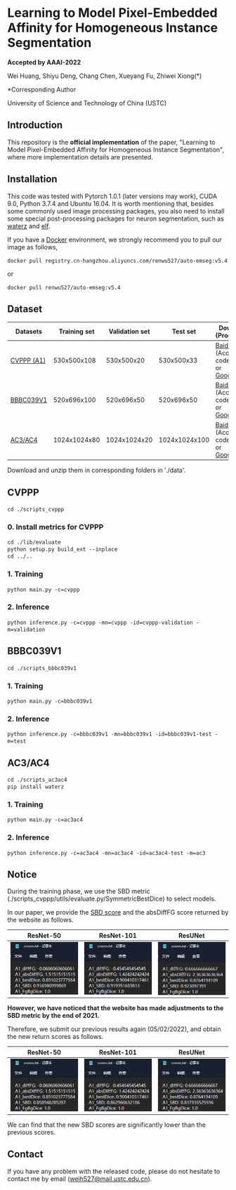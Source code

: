 # Learning to Model Pixel-Embedded Affinity for Homogeneous Instance Segmentation

**Accepted by AAAI-2022**



Wei Huang, Shiyu Deng, Chang Chen, Xueyang Fu, Zhiwei Xiong(*)

*Corresponding Author

University of Science and Technology of China (USTC)



## Introduction

This repository is the **official implementation** of the paper, "Learning to Model Pixel-Embedded Affinity for Homogeneous Instance Segmentation", where more implementation details are presented.



## Installation

This code was tested with Pytorch 1.0.1 (later versions may work), CUDA 9.0, Python 3.7.4 and Ubuntu 16.04. It is worth mentioning that, besides some commonly used image processing packages, you also need to install some special post-processing packages for neuron segmentation, such as [waterz](https://github.com/funkey/waterz) and [elf](https://github.com/constantinpape/elf).

If you have a [Docker](https://www.docker.com/) environment, we strongly recommend you to pull our image as follows,

```shell
docker pull registry.cn-hangzhou.aliyuncs.com/renwu527/auto-emseg:v5.4
```

or

```shell
docker pull renwu527/auto-emseg:v5.4
```



## Dataset

| Datasets                                                     | Training set | Validation set | Test set      | Download (Processed)                                         |
| ------------------------------------------------------------ | ------------ | -------------- | ------------- | ------------------------------------------------------------ |
| [CVPPP (A1)](https://competitions.codalab.org/competitions/18405) | 530x500x108  | 530x500x20     | 530x500x33    | [BaiduYun](https://pan.baidu.com/s/1fH5ek1Zy5pz5R0HQfaUbTg) (Access code: weih) or [GoogleDrive](https://drive.google.com/drive/folders/1IsPmaBjDXkSyzPXKjB4GIwHb_5pVVXBe?usp=sharing) |
| [BBBC039V1](https://bbbc.broadinstitute.org/BBBC039)         | 520x696x100  | 520x696x50     | 520x696x50    | [BaiduYun](https://pan.baidu.com/s/1S2tYjfN4-mMIRgnxfY8QsQ) (Access code: weih) or [GoogleDrive](https://drive.google.com/drive/folders/1IsPmaBjDXkSyzPXKjB4GIwHb_5pVVXBe?usp=sharing) |
| [AC3/AC4](https://software.rc.fas.harvard.edu/lichtman/vast/<br/>AC3AC4Package.zip) | 1024x1024x80 | 1024x1024x20   | 1024x1024x100 | [BaiduYun](https://pan.baidu.com/s/1rY6MlALpzvkYTgn04qghjQ) (Access code: weih) or [GoogleDrive](https://drive.google.com/drive/folders/1IsPmaBjDXkSyzPXKjB4GIwHb_5pVVXBe?usp=sharing) |

Download and unzip them in corresponding folders in './data'.



## CVPPP

```she
cd ./scripts_cvppp
```

### 0. Install metrics for CVPPP

```she
cd ./lib/evaluate
python setup.py build_ext --inplace
cd ../..
```

### 1. Training

```shell
python main.py -c=cvppp
```

### 2. Inference

```shell
python inference.py -c=cvppp -mn=cvppp -id=cvppp-validation -m=validation
```



## BBBC039V1

```shell
cd ./scripts_bbbc039v1
```

### 1. Training

```shell
python main.py -c=bbbc039v1
```

### 2. Inference

```shell
python inference.py -c=bbbc039v1 -mn=bbbc039v1 -id=bbbc039v1-test -m=test
```



## AC3/AC4

```shell
cd ./scripts_ac3ac4
pip install waterz
```

### 1. Training

```shell
python main.py -c=ac3ac4
```

### 2. Inference

```shell
python inference.py -c=ac3ac4 -mn=ac3ac4 -id=ac3ac4-test -m=ac3
```



## Notice

During the training phase, we use the SBD metric (./scripts_cvppp/utils/evaluate.py/SymmetricBestDice) to select models.

In our paper, we provide the [SBD score](https://competitions.codalab.org/competitions/18405#learn_the_details-evaluation) and the absDiffFG score returned by the website as follows.

| ResNet-50                      | ResNet-101                      | ResUNet                       |
| ------------------------------ | ------------------------------- | ----------------------------- |
| ![](./images/ResNet50-old.png) | ![](./images/ResNet101-old.png) | ![](./images/ResUNet-old.png) |

**However, we have noticed that the website has made adjustments to the SBD metric by the end of 2021.**

Therefore, we submit our previous results again (05/02/2022), and obtain the new return scores as follows.

| ResNet-50                      | ResNet-101                      | ResUNet                       |
| ------------------------------ | ------------------------------- | ----------------------------- |
| ![](./images/ResNet50-new.png) | ![](./images/ResNet101-new.png) | ![](./images/ResUNet-new.png) |

We can find that the new SBD scores are significantly lower than the previous scores.



## Contact

If you have any problem with the released code, please do not hesitate to contact me by email (weih527@mail.ustc.edu.cn).

